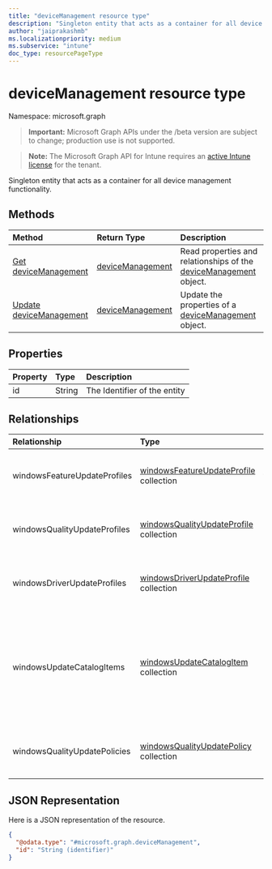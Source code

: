```yaml
---
title: "deviceManagement resource type"
description: "Singleton entity that acts as a container for all device management functionality."
author: "jaiprakashmb"
ms.localizationpriority: medium
ms.subservice: "intune"
doc_type: resourcePageType
---
```


# deviceManagement resource type

Namespace: microsoft.graph
> **Important:** Microsoft Graph APIs under the /beta version are subject to change; production use is not supported.

> **Note:** The Microsoft Graph API for Intune requires an [active Intune license](https://go.microsoft.com/fwlink/?linkid=839381) for the tenant.


Singleton entity that acts as a container for all device management functionality.

## Methods
|Method|Return Type|Description|
|:---|:---|:---|
|[Get deviceManagement](../api/intune-softwareupdate-devicemanagement-get.md)|[deviceManagement](../resources/intune-softwareupdate-devicemanagement.md)|Read properties and relationships of the [deviceManagement](../resources/intune-softwareupdate-devicemanagement.md) object.|
|[Update deviceManagement](../api/intune-softwareupdate-devicemanagement-update.md)|[deviceManagement](../resources/intune-softwareupdate-devicemanagement.md)|Update the properties of a [deviceManagement](../resources/intune-softwareupdate-devicemanagement.md) object.|

## Properties
|Property|Type|Description|
|:---|:---|:---|
|id|String|The Identifier of the entity|

## Relationships
|Relationship|Type|Description|
|:---|:---|:---|
|windowsFeatureUpdateProfiles|[windowsFeatureUpdateProfile](../resources/intune-softwareupdate-windowsfeatureupdateprofile.md) collection|A collection of windows feature update profiles|
|windowsQualityUpdateProfiles|[windowsQualityUpdateProfile](../resources/intune-softwareupdate-windowsqualityupdateprofile.md) collection|A collection of windows quality update profiles|
|windowsDriverUpdateProfiles|[windowsDriverUpdateProfile](../resources/intune-softwareupdate-windowsdriverupdateprofile.md) collection|A collection of windows driver update profiles|
|windowsUpdateCatalogItems|[windowsUpdateCatalogItem](../resources/intune-softwareupdate-windowsupdatecatalogitem.md) collection|A collection of windows update catalog items (fetaure updates item , quality updates item)|
|windowsQualityUpdatePolicies|[windowsQualityUpdatePolicy](../resources/intune-softwareupdate-windowsqualityupdatepolicy.md) collection|A collection of Windows quality update policies|

## JSON Representation
Here is a JSON representation of the resource.
<!-- {
  "blockType": "resource",
  "keyProperty": "id",
  "@odata.type": "microsoft.graph.deviceManagement"
}
-->
``` json
{
  "@odata.type": "#microsoft.graph.deviceManagement",
  "id": "String (identifier)"
}
```
